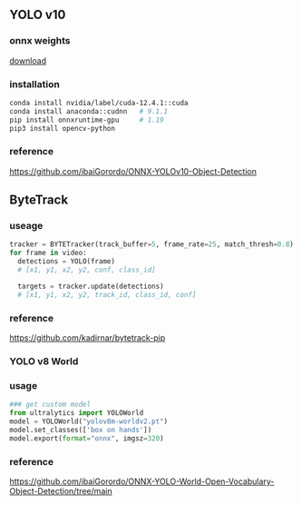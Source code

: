 ## YOLO v10
### onnx weights
[download](https://github.com/THU-MIG/yolov10/releases)

### installation
```bash
conda install nvidia/label/cuda-12.4.1::cuda
conda install anaconda::cudnn   # 9.1.1
pip install onnxruntime-gpu     # 1.19
pip3 install opencv-python
```
### reference
https://github.com/ibaiGorordo/ONNX-YOLOv10-Object-Detection

## ByteTrack
### useage
```python
tracker = BYTETracker(track_buffer=5, frame_rate=25, match_thresh=0.8)
for frame in video:
  detections = YOLO(frame)
  # [x1, y1, x2, y2, conf, class_id]

  targets = tracker.update(detections)
  # [x1, y1, x2, y2, track_id, class_id, conf]
```

### reference
https://github.com/kadirnar/bytetrack-pip

### YOLO v8 World
### usage
```python
### get custom model
from ultralytics import YOLOWorld
model = YOLOWorld("yolov8m-worldv2.pt")
model.set_classes(['box on hands'])
model.export(format="onnx", imgsz=320)
```

### reference
https://github.com/ibaiGorordo/ONNX-YOLO-World-Open-Vocabulary-Object-Detection/tree/main



























